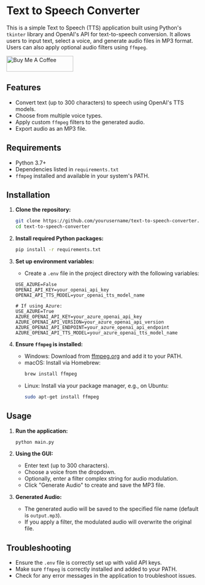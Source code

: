 # Text to Speech Converter

This is a simple Text to Speech (TTS) application built using Python's `tkinter` library and OpenAI's API for text-to-speech conversion. It allows users to input text, select a voice, and generate audio files in MP3 format. Users can also apply optional audio filters using `ffmpeg`.

<a href="https://www.buymeacoffee.com/travin" target="_blank"><img src="https://cdn.buymeacoffee.com/buttons/default-orange.png" alt="Buy Me A Coffee" height="41" width="174"></a>

## Features
- Convert text (up to 300 characters) to speech using OpenAI's TTS models.
- Choose from multiple voice types.
- Apply custom `ffmpeg` filters to the generated audio.
- Export audio as an MP3 file.

## Requirements
- Python 3.7+
- Dependencies listed in `requirements.txt`
- `ffmpeg` installed and available in your system's PATH.

## Installation

1. **Clone the repository:**
    ```bash
    git clone https://github.com/yourusername/text-to-speech-converter.git
    cd text-to-speech-converter
    ```

2. **Install required Python packages:**
    ```bash
    pip install -r requirements.txt
    ```

3. **Set up environment variables:**
    - Create a `.env` file in the project directory with the following variables:
    ```plaintext
    USE_AZURE=False
    OPENAI_API_KEY=your_openai_api_key
    OPENAI_API_TTS_MODEL=your_openai_tts_model_name

    # If using Azure:
    USE_AZURE=True
    AZURE_OPENAI_API_KEY=your_azure_openai_api_key
    AZURE_OPENAI_API_VERSION=your_azure_openai_api_version
    AZURE_OPENAI_API_ENDPOINT=your_azure_openai_api_endpoint
    AZURE_OPENAI_API_TTS_MODEL=your_azure_openai_tts_model_name
    ```

4. **Ensure `ffmpeg` is installed:**
    - Windows: Download from [ffmpeg.org](https://ffmpeg.org/download.html) and add it to your PATH.
    - macOS: Install via Homebrew:
      ```bash
      brew install ffmpeg
      ```
    - Linux: Install via your package manager, e.g., on Ubuntu:
      ```bash
      sudo apt-get install ffmpeg
      ```

## Usage

1. **Run the application:**
    ```bash
    python main.py
    ```

2. **Using the GUI:**
    - Enter text (up to 300 characters).
    - Choose a voice from the dropdown.
    - Optionally, enter a filter complex string for audio modulation.
    - Click "Generate Audio" to create and save the MP3 file.

3. **Generated Audio:**
    - The generated audio will be saved to the specified file name (default is `output.mp3`).
    - If you apply a filter, the modulated audio will overwrite the original file.

## Troubleshooting

- Ensure the `.env` file is correctly set up with valid API keys.
- Make sure `ffmpeg` is correctly installed and added to your PATH.
- Check for any error messages in the application to troubleshoot issues.
